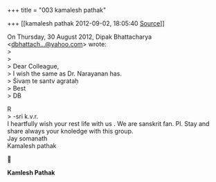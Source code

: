 +++
title = "003 kamalesh pathak"

+++
[[kamalesh pathak	2012-09-02, 18:05:40 [Source](https://groups.google.com/g/bvparishat/c/KC1dd_5fEQY)]]



  
  
On Thursday, 30 August 2012, Dipak Bhattacharya \<[dbhattach...@yahoo.com]()\> wrote:  
\>  
\>  
\> Dear Colleague,  
\> I wish the same as Dr. Narayanan has.  
\> Śivaṃ te santv agrataḥ  
\> Best  
\> DB  

R  
\> -sri k.v.r.  
I heartfully wish your rest life with us . We are sanskrit fan. Pl. Stay and share always your knoledge with this group.  
Jay somanath  
Kamalesh pathak



**Kamlesh Pathak**

  

  

